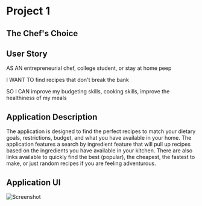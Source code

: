 # Project 1

## The Chef's Choice

## User Story

AS AN entrepreneurial chef, college student, or stay at home peep

I WANT TO find recipes that don't break the bank

SO I CAN improve my budgeting skills, cooking skills, improve the healthiness of my meals

## Application Description
The application is designed to find the perfect recipes to match your dietary goals, restrictions, budget, and what you have available in your home.
The application features a search by ingredient feature that will pull up recipes based on the ingredients you have available in your kitchen.
There are also links available to quickly find the best (popular), the cheapest, the fastest to make, or just random recipes if you are feeling adventurous.

## Application UI
![Screenshot](assets/images/screenshotapp.png)
